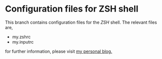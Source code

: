 # Configuration files for **ZSH** shell

This branch contains configuration files for the *ZSH* shell. The relevant files are,

- my.zshrc
- my.inputrc

for further information, please visit [my personal blog.][1]

[1]: https://jdelacruz26.github.io/blog/

